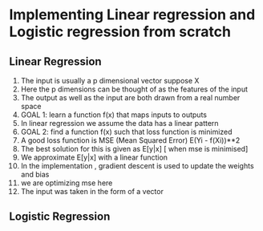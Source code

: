 # Implementing Linear regression and Logistic regression from scratch

## Linear Regression
1. The input is usually a p dimensional vector suppose X
2. Here the p dimensions can be thought of as the features of the input 
3. The output as well as the input are both drawn from a real number space
4. GOAL 1: learn a function f(x) that maps inputs to outputs
5. In linear regression we assume the data has a linear pattern
6. GOAL 2: find a function f(x) such that loss function is minimized
7. A good loss function is MSE (Mean Squared Error) 
        E(Yi - f(Xi))**2
8. The best solution for this is given as E[y|x] [ when mse is minimised]
9. We approximate E[y|x] with a linear function
10. In the implementation , gradient descent is used to update the weights and bias
11. we are optimizing mse here
12. The input was taken in the form of a vector 


## Logistic Regression



